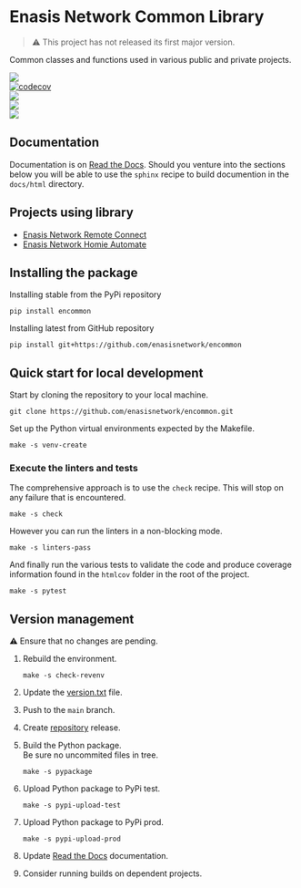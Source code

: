 # Enasis Network Common Library

> :warning: This project has not released its first major version.

Common classes and functions used in various public and private projects.

[![](https://img.shields.io/github/actions/workflow/status/enasisnetwork/encommon/build.yml?style=flat-square&label=GitHub%20actions)](https://github.com/enasisnetwork/encommon/actions)<br>
[![codecov](https://img.shields.io/codecov/c/github/enasisnetwork/encommon?token=7PGOXKJU0E&style=flat-square&logoColor=FFFFFF&label=Coverage)](https://codecov.io/gh/enasisnetwork/encommon)<br>
[![](https://img.shields.io/readthedocs/encommon?style=flat-square&label=Read%20the%20Docs)](https://encommon.readthedocs.io)<br>
[![](https://img.shields.io/pypi/v/encommon.svg?style=flat-square&label=PyPi%20version)](https://pypi.org/project/encommon)<br>
[![](https://img.shields.io/pypi/dm/encommon?style=flat-square&label=PyPi%20downloads)](https://pypi.org/project/encommon)

## Documentation
Documentation is on [Read the Docs](https://encommon.readthedocs.io).
Should you venture into the sections below you will be able to use the
`sphinx` recipe to build documention in the `docs/html` directory.

## Projects using library
- [Enasis Network Remote Connect](https://github.com/enasisnetwork/enconnect)
- [Enasis Network Homie Automate](https://github.com/enasisnetwork/enhomie)

## Installing the package
Installing stable from the PyPi repository
```
pip install encommon
```
Installing latest from GitHub repository
```
pip install git+https://github.com/enasisnetwork/encommon
```

## Quick start for local development
Start by cloning the repository to your local machine.
```
git clone https://github.com/enasisnetwork/encommon.git
```
Set up the Python virtual environments expected by the Makefile.
```
make -s venv-create
```

### Execute the linters and tests
The comprehensive approach is to use the `check` recipe. This will stop on
any failure that is encountered.
```
make -s check
```
However you can run the linters in a non-blocking mode.
```
make -s linters-pass
```
And finally run the various tests to validate the code and produce coverage
information found in the `htmlcov` folder in the root of the project.
```
make -s pytest
```

## Version management
:warning: Ensure that no changes are pending.

1. Rebuild the environment.
   ```
   make -s check-revenv
   ```

1. Update the [version.txt](encommon/version.txt) file.

1. Push to the `main` branch.

1. Create [repository](https://github.com/enasisnetwork/encommon) release.

1. Build the Python package.<br>Be sure no uncommited files in tree.
   ```
   make -s pypackage
   ```

1. Upload Python package to PyPi test.
   ```
   make -s pypi-upload-test
   ```

1. Upload Python package to PyPi prod.
   ```
   make -s pypi-upload-prod
   ```

1. Update [Read the Docs](https://encommon.readthedocs.io) documentation.

1. Consider running builds on dependent projects.
